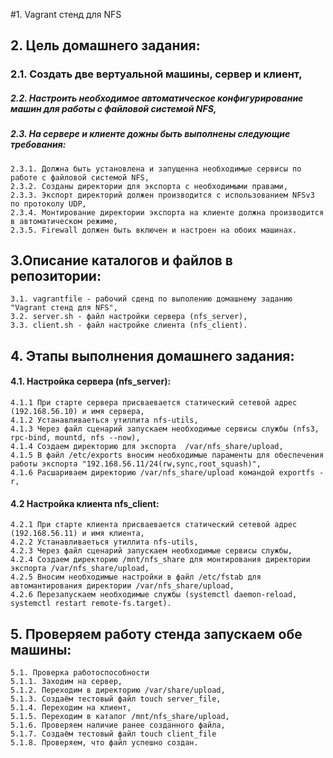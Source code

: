 #1. Vagrant стенд для NFS
## 2. Цель домашнего задания:
 ### 2.1. Создать две вертуальной машины, сервер и клиент,
 #####  2.2. Настроить необходимое автоматическое конфигурирование машин для работы с файловой системой NFS,
 ##### 2.3. На сервере и клиенте дожны быть выполнены следующие требования:
    2.3.1. Должна быть установлена и запущенна необходимые сервисы по работе с файловой системой NFS,
    2.3.2. Созданы директории для экспорта с необходимыми правами,
    2.3.3. Экспорт директорий должен производится с использованием NFSv3 по протоколу UDP,
    2.3.4. Монтирование директории экспорта на клиенте должна производится в автоматическом режиме,
    2.3.5. Firewall должен быть включен и настроен на обоих машинах.
## 3.Описание каталогов и файлов в репозитории:
    3.1. vagrantfile - рабочий сденд по выполению домашнему заданию "Vagrant стенд для NFS",
    3.2. server.sh - файл настройки сервера (nfs_server),
    3.3. client.sh - файл настройке слиента (nfs_client).
## 4. Этапы выполнения домашнего задания:
####  4.1. Настройка сервера (nfs_server): 
    4.1.1 При старте сервера присваевается статический сетевой адрес (192.168.56.10) и имя сервера,
    4.1.2 Устанавливаеться утиллита nfs-utils,
    4.1.3 Через файл сценарий запускаем необходимые сервисы службы (nfs3, rpc-bind, mountd, nfs --now),
    4.1.4 Создаем директорию для экспорта  /var/nfs_share/upload,
    4.1.5 В файл /etc/exports вносим необходимые параменты для обеспечения работы экспорта "192.168.56.11/24(rw,sync,root_squash)",
    4.1.6 Расшариваем директорию /var/nfs_share/upload командой exportfs -r,
#### 4.2 Настройка клиента nfs_client: 
    4.2.1 При старте клиента присваевается статический сетевой адрес (192.168.56.11) и имя клиента,
    4.2.2 Устанавливаеться утиллита nfs-utils,
    4.2.3 Через файл сценарий запускаем необходимые сервисы службы,
    4.2.4 Создаем директорию /mnt/nfs_share для монтирования директории экспорта /var/nfs_share/upload,
    4.2.5 Вносим необходимые настройки в файл /etc/fstab для автомантирования директории /var/nfs_share/upload,
    4.2.6 Перезапускаем необходимые службы (systemctl daemon-reload, systemctl restart remote-fs.target).
## 5. Проверяем работу стенда запускаем обе машины:
    5.1. Проверка работоспособности
    5.1.1. Заходим на сервер,
    5.1.2. Переходим в директорию /var/share/upload,
    5.1.3. Cоздаём тестовый файл touch server_file,
    5.1.4. Переходим на клиент,
    5.1.5. Переходим в каталог /mnt/nfs_share/upload,
    5.1.6. Проверяем наличие ранее созданного файла,
    5.1.7. Создаём тестовый файл touch client_file
    5.1.8. Проверяем, что файл успешно создан.